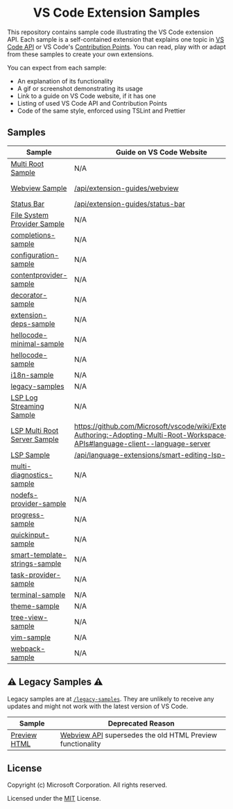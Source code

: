 <h1 align="center">
VS Code Extension Samples
</h1>

This repository contains sample code illustrating the VS Code extension API. Each sample is a self-contained extension that explains one topic in [VS Code API](https://code.visualstudio.com/docs/extensionAPI/vscode-api) or VS Code's [Contribution Points](https://code.visualstudio.com/docs/extensionAPI/extension-points). You can read, play with or adapt from these samples to create your own extensions.

You can expect from each sample:
- An explanation of its functionality
- A gif or screenshot demonstrating its usage
- Link to a guide on VS Code website, if it has one
- Listing of used VS Code API and Contribution Points
- Code of the same style, enforced using TSLint and Prettier

## Samples



<!-- SAMPLES_BEGIN -->
| Sample | Guide on VS Code Website | API & Contribution |
| ------ | ----- | --- |
| [Multi Root Sample](basic-multi-root-sample) | N/A | [workspace.getWorkspaceFolder](https://vscode-ext-docs.azurewebsites.net/api/references/vscode-api#workspace.getWorkspaceFolder)<br>[workspace.onDidChangeWorkspaceFolders](https://vscode-ext-docs.azurewebsites.net/api/references/vscode-api#workspace.onDidChangeWorkspaceFolders) |
| [Webview Sample](webview-sample) | [/api/extension-guides/webview](https://vscode-ext-docs.azurewebsites.net/api/extension-guides/webview) | [window.createWebviewPanel](https://vscode-ext-docs.azurewebsites.net/api/references/vscode-api#window.createWebviewPanel)<br>[window.registerWebviewPanelSerializer](https://vscode-ext-docs.azurewebsites.net/api/references/vscode-api#window.registerWebviewPanelSerializer) |
| [Status Bar](statusbar-sample) | [/api/extension-guides/status-bar](https://vscode-ext-docs.azurewebsites.net/api/extension-guides/status-bar) | [StatusBarItem](https://vscode-ext-docs.azurewebsites.net/api/references/vscode-api#StatusBarItem) |
| [File System Provider Sample](fsprovider-sample) | N/A | [workspace.registerFileSystemProvider](https://vscode-ext-docs.azurewebsites.net/api/references/vscode-api#workspace.registerFileSystemProvider) |
| [completions-sample](completions-sample) | N/A |  |
| [configuration-sample](configuration-sample) | N/A |  |
| [contentprovider-sample](contentprovider-sample) | N/A |  |
| [decorator-sample](decorator-sample) | N/A |  |
| [extension-deps-sample](extension-deps-sample) | N/A |  |
| [hellocode-minimal-sample](hellocode-minimal-sample) | N/A |  |
| [hellocode-sample](hellocode-sample) | N/A |  |
| [i18n-sample](i18n-sample) | N/A |  |
| [legacy-samples](legacy-samples) | N/A |  |
| [LSP Log Streaming Sample](lsp-log-streaming-sample) | N/A |  |
| [LSP Multi Root Server Sample](lsp-multi-server-sample) | https://github.com/Microsoft/vscode/wiki/Extension-Authoring:-Adopting-Multi-Root-Workspace-APIs#language-client--language-server |  |
| [LSP Sample](lsp-sample) | [/api/language-extensions/smart-editing-lsp-guide](https://vscode-ext-docs.azurewebsites.net/api/language-extensions/smart-editing-lsp-guide) |  |
| [multi-diagnostics-sample](multi-diagnostics-sample) | N/A |  |
| [nodefs-provider-sample](nodefs-provider-sample) | N/A |  |
| [progress-sample](progress-sample) | N/A |  |
| [quickinput-sample](quickinput-sample) | N/A |  |
| [smart-template-strings-sample](smart-template-strings-sample) | N/A |  |
| [task-provider-sample](task-provider-sample) | N/A |  |
| [terminal-sample](terminal-sample) | N/A |  |
| [theme-sample](theme-sample) | N/A |  |
| [tree-view-sample](tree-view-sample) | N/A |  |
| [vim-sample](vim-sample) | N/A |  |
| [webpack-sample](webpack-sample) | N/A |  |
<!-- SAMPLES_END -->



## :warning: Legacy Samples :warning:

Legacy samples are at [`/legacy-samples`](/legacy-samples). They are unlikely to receive any updates and might not work with the latest version of VS Code.

| Sample | Deprecated Reason |
| ------ | ----------------- |
| [Preview HTML](/legacy-samples/previewhtml-sample/README.md) | [Webview API](/webview-sample/README.md) supersedes the old HTML Preview functionality |

## License

Copyright (c) Microsoft Corporation. All rights reserved.

Licensed under the [MIT](https://github.com/Microsoft/vscode-extension-samples/blob/ext-docs/LICENSE) License.